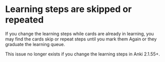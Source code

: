 # Learning steps are skipped or repeated

If you change the learning steps while cards are already in learning, you may find
the cards skip or repeat steps until you mark them Again or they graduate the learning
queue.

This issue no longer exists if you change the learning steps in Anki 2.1.55+.